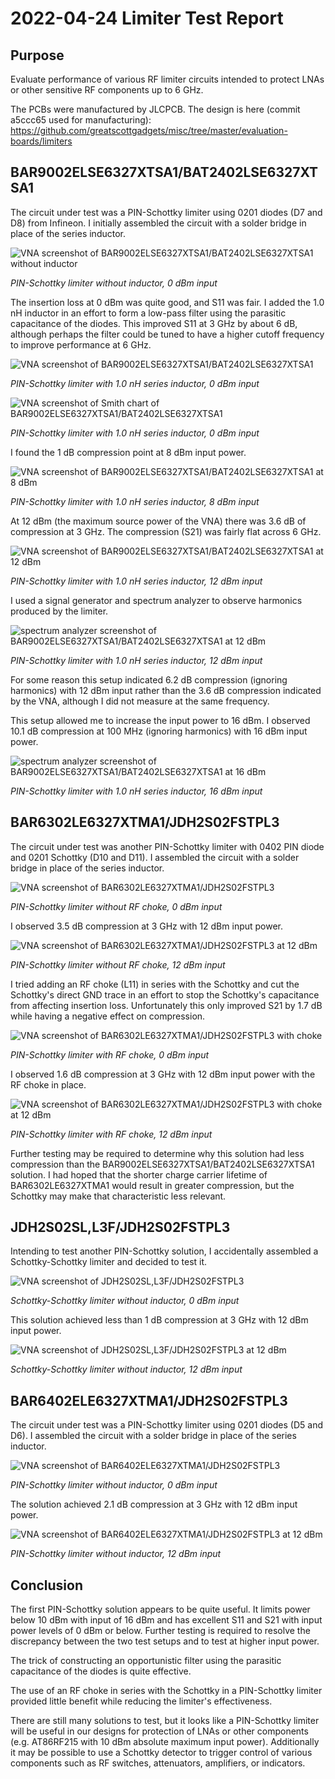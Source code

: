 # 2022-04-24 Limiter Test Report

## Purpose

Evaluate performance of various RF limiter circuits intended to protect LNAs or other sensitive RF components up to 6 GHz.

The PCBs were manufactured by JLCPCB. The design is here (commit a5ccc65 used for manufacturing): https://github.com/greatscottgadgets/misc/tree/master/evaluation-boards/limiters

 
## BAR9002ELSE6327XTSA1/BAT2402LSE6327XTSA1

The circuit under test was a PIN-Schottky limiter using 0201 diodes (D7 and D8) from Infineon. I initially assembled the circuit with a solder bridge in place of the series inductor.

![VNA screenshot of BAR9002ELSE6327XTSA1/BAT2402LSE6327XTSA1 without inductor](vna-BAR9002ELSE6327XTSA1-BAT2402LSE6327XTSA1-no-inductor.jpeg)
<figcaption>

*PIN-Schottky limiter without inductor, 0 dBm input*

</figcaption>

The insertion loss at 0 dBm was quite good, and S11 was fair. I added the 1.0 nH inductor in an effort to form a low-pass filter using the parasitic capacitance of the diodes. This improved S11 at 3 GHz by about 6 dB, although perhaps the filter could be tuned to have a higher cutoff frequency to improve performance at 6 GHz.

![VNA screenshot of BAR9002ELSE6327XTSA1/BAT2402LSE6327XTSA1](vna-BAR9002ELSE6327XTSA1-BAT2402LSE6327XTSA1.jpeg)
<figcaption>

*PIN-Schottky limiter with 1.0 nH series inductor, 0 dBm input*

</figcaption>

![VNA screenshot of Smith chart of BAR9002ELSE6327XTSA1/BAT2402LSE6327XTSA1](vna-smith-BAR9002ELSE6327XTSA1-BAT2402LSE6327XTSA1.jpeg)
<figcaption>

*PIN-Schottky limiter with 1.0 nH series inductor, 0 dBm input*

</figcaption>

I found the 1 dB compression point at 8 dBm input power.

![VNA screenshot of BAR9002ELSE6327XTSA1/BAT2402LSE6327XTSA1 at 8 dBm](vna-BAR9002ELSE6327XTSA1-BAT2402LSE6327XTSA1-8dBm.jpeg)
<figcaption>

*PIN-Schottky limiter with 1.0 nH series inductor, 8 dBm input*

</figcaption>

At 12 dBm (the maximum source power of the VNA) there was 3.6 dB of compression at 3 GHz. The compression (S21) was fairly flat across 6 GHz.

![VNA screenshot of BAR9002ELSE6327XTSA1/BAT2402LSE6327XTSA1 at 12 dBm](vna-BAR9002ELSE6327XTSA1-BAT2402LSE6327XTSA1-12dBm.jpeg)
<figcaption>

*PIN-Schottky limiter with 1.0 nH series inductor, 12 dBm input*

</figcaption>

I used a signal generator and spectrum analyzer to observe harmonics produced by the limiter.

![spectrum analyzer screenshot of BAR9002ELSE6327XTSA1/BAT2402LSE6327XTSA1 at 12 dBm](specan-BAR9002ELSE6327XTSA1-BAT2402LSE6327XTSA1-12dBm.jpeg)
<figcaption>

*PIN-Schottky limiter with 1.0 nH series inductor, 12 dBm input*

</figcaption>

For some reason this setup indicated 6.2 dB compression (ignoring harmonics) with 12 dBm input rather than the 3.6 dB compression indicated by the VNA, although I did not measure at the same frequency.

This setup allowed me to increase the input power to 16 dBm. I observed 10.1 dB compression at 100 MHz (ignoring harmonics) with 16 dBm input power.

![spectrum analyzer screenshot of BAR9002ELSE6327XTSA1/BAT2402LSE6327XTSA1 at 16 dBm](specan-BAR9002ELSE6327XTSA1-BAT2402LSE6327XTSA1-16dBm.jpeg)
<figcaption>

*PIN-Schottky limiter with 1.0 nH series inductor, 16 dBm input*

</figcaption>


## BAR6302LE6327XTMA1/JDH2S02FSTPL3

The circuit under test was another PIN-Schottky limiter with 0402 PIN diode and 0201 Schottky (D10 and D11). I assembled the circuit with a solder bridge in place of the series inductor.

![VNA screenshot of BAR6302LE6327XTMA1/JDH2S02FSTPL3](vna-BAR6302LE6327XTMA1-JDH2S02FSTPL3.jpeg)
<figcaption>

*PIN-Schottky limiter without RF choke, 0 dBm input*

</figcaption>

I observed 3.5 dB compression at 3 GHz with 12 dBm input power.

![VNA screenshot of BAR6302LE6327XTMA1/JDH2S02FSTPL3 at 12 dBm](vna-BAR6302LE6327XTMA1-JDH2S02FSTPL3-12dBm.jpeg)
<figcaption>

*PIN-Schottky limiter without RF choke, 12 dBm input*
</figcaption>

I tried adding an RF choke (L11) in series with the Schottky and cut the Schottky's direct GND trace in an effort to stop the Schottky's capacitance from affecting insertion loss. Unfortunately this only improved S21 by 1.7 dB while having a negative effect on compression.

![VNA screenshot of BAR6302LE6327XTMA1/JDH2S02FSTPL3 with choke](vna-BAR6302LE6327XTMA1-JDH2S02FSTPL3-choke.jpeg)
<figcaption>

*PIN-Schottky limiter with RF choke, 0 dBm input*

</figcaption>

I observed 1.6 dB compression at 3 GHz with 12 dBm input power with the RF choke in place.

![VNA screenshot of BAR6302LE6327XTMA1/JDH2S02FSTPL3 with choke at 12 dBm](vna-BAR6302LE6327XTMA1-JDH2S02FSTPL3-choke-12dBm.jpeg)
<figcaption>

*PIN-Schottky limiter with RF choke, 12 dBm input*

</figcaption>

Further testing may be required to determine why this solution had less compression than the BAR9002ELSE6327XTSA1/BAT2402LSE6327XTSA1 solution. I had hoped that the shorter charge carrier lifetime of BAR6302LE6327XTMA1 would result in greater compression, but the Schottky may make that characteristic less relevant.


## JDH2S02SL,L3F/JDH2S02FSTPL3

Intending to test another PIN-Schottky solution, I accidentally assembled a Schottky-Schottky limiter and decided to test it.

![VNA screenshot of JDH2S02SL,L3F/JDH2S02FSTPL3](vna-JDH2S02SL,L3F-JDH2S02FSTPL3.jpeg)
<figcaption>

*Schottky-Schottky limiter without inductor, 0 dBm input*

</figcaption>

This solution achieved less than 1 dB compression at 3 GHz with 12 dBm input power.

![VNA screenshot of JDH2S02SL,L3F/JDH2S02FSTPL3 at 12 dBm](vna-JDH2S02SL,L3F-JDH2S02FSTPL3-12dBm.jpeg)
<figcaption>

*Schottky-Schottky limiter without inductor, 12 dBm input*

</figcaption>


## BAR6402ELE6327XTMA1/JDH2S02FSTPL3

The circuit under test was a PIN-Schottky limiter using 0201 diodes (D5 and D6). I assembled the circuit with a solder bridge in place of the series inductor.

![VNA screenshot of BAR6402ELE6327XTMA1/JDH2S02FSTPL3](vna-BAR6402ELE6327XTMA1-JDH2S02FSTPL3.jpeg)
<figcaption>

*PIN-Schottky limiter without inductor, 0 dBm input*

</figcaption>


The solution achieved 2.1 dB compression at 3 GHz with 12 dBm input power.

![VNA screenshot of BAR6402ELE6327XTMA1/JDH2S02FSTPL3 at 12 dBm](vna-BAR6402ELE6327XTMA1-JDH2S02FSTPL3-12dBm.jpeg)
<figcaption>

*PIN-Schottky limiter without inductor, 12 dBm input*

</figcaption>


## Conclusion

The first PIN-Schottky solution appears to be quite useful. It limits power below 10 dBm with input of 16 dBm and has excellent S11 and S21 with input power levels of 0 dBm or below. Further testing is required to resolve the discrepancy between the two test setups and to test at higher input power.

The trick of constructing an opportunistic filter using the parasitic capacitance of the diodes is quite effective.

The use of an RF choke in series with the Schottky in a PIN-Schottky limiter provided little benefit while reducing the limiter's effectiveness.

There are still many solutions to test, but it looks like a PIN-Schottky limiter will be useful in our designs for protection of LNAs or other components (e.g. AT86RF215 with 10 dBm absolute maximum input power). Additionally it may be possible to use a Schottky detector to trigger control of various components such as RF switches, attenuators, amplifiers, or indicators.
